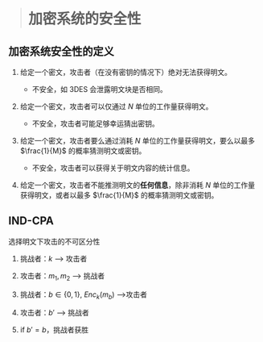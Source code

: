 > # 加密系统的安全性

## 加密系统安全性的定义

1. 给定一个密文，攻击者（在没有密钥的情况下）绝对无法获得明文。
   * 不安全，如 3DES 会泄露明文块是否相同。
2. 给定一个密文，攻击者可以仅通过 $N$ 单位的工作量获得明文。
   * 不安全，攻击者可能足够幸运猜出密钥。

3. 给定一个密文，攻击者要么通过消耗 $N$ 单位的工作量获得明文，要么以最多 $\frac{1}{M}$ 的概率猜测明文或密钥。
   * 不安全，攻击者可以获得关于明文内容的统计信息。

4. 给定一个密文，攻击者不能推测明文的**任何信息**，除非消耗 $N$ 单位的工作量获得明文，或者以最多 $\frac{1}{M}$ 的概率猜测明文或密钥。

## IND-CPA

选择明文下攻击的不可区分性

1. 挑战者：$k$ --> 攻击者
2. 攻击者：$m_1,m_2$ --> 挑战者
3. 挑战者：$b\in \{0,1\}$, $Enc_k(m_b)$ -->攻击者
4. 攻击者：$b'$ --> 挑战者

5. if $b'=b$，挑战者获胜
